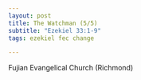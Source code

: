 ```yaml
---
layout: post
title: The Watchman (5/5)
subtitle: "Ezekiel 33:1-9"
tags: ezekiel fec change

---
```

Fujian Evangelical Church (Richmond)
